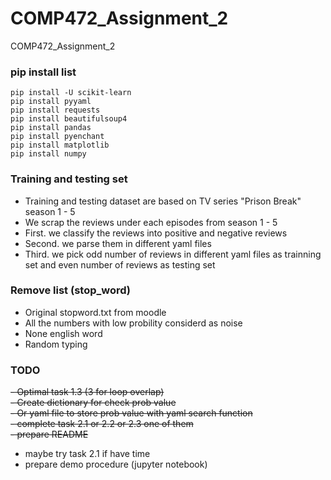 # COMP472_Assignment_2
COMP472_Assignment_2

### pip install list
```
pip install -U scikit-learn
pip install pyyaml
pip install requests
pip install beautifulsoup4
pip install pandas
pip install pyenchant
pip install matplotlib
pip install numpy
```

### Training and testing set
- Training and testing dataset are based on TV series "Prison Break" season 1 - 5
- We scrap the reviews under each episodes from season 1 - 5
- First. we classify the reviews into positive and negative reviews
- Second. we parse them in different yaml files
- Third. we pick odd number of reviews in different yaml files as trainning set and even number of reviews as testing set

### Remove list (stop_word)
- Original stopword.txt from moodle
- All the numbers with low probility considerd as noise
- None english word
- Random typing

### TODO
~~- Optimal task 1.3 (3 for loop overlap)~~  
~~- Create dictionary for check prob value~~  
~~- Or yaml file to store prob value with yaml search function~~  
~~- complete task 2.1 or 2.2 or 2.3 one of them~~  
~~- prepare README~~  
- maybe try task 2.1 if have time
- prepare demo procedure (jupyter notebook)